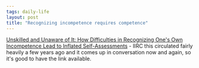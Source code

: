```yaml
---
tags: daily-life
layout: post
title: "Recognizing incompetence requires competence"
---
```




<a href="http://www.apa.org/journals/psp/psp7761121.html">Unskilled and Unaware of It: How Difficulties in Recognizing One's Own Incompetence Lead to Inflated Self-Assessments</a> - IIRC this circulated fairly heavily a few years ago and it comes up in conversation now and again, so it's good to have the link available.


